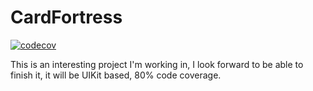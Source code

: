 # CardFortress

[![codecov](https://codecov.io/github/RobertiOS/CardFortress/branch/fix-action-items/graph/badge.svg?token=Q0NMPMGYAY)](https://codecov.io/github/RobertiOS/CardFortress)

This is an interesting project I'm working in, I look forward to be able to finish it, it will be UIKit based, 80% code coverage.
